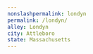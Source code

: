 ```yaml
---
﻿nonslashpermalink: londyn
permalink: /londyn/
alley: Londyn
city: Attleboro
state: Massachusetts
---
```

